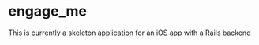 engage_me
============

This is currently a skeleton application for an iOS app with a Rails backend
